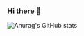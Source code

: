 ### Hi there 👋


![Anurag's GitHub stats](https://github-readme-stats.vercel.app/api?username=gVesco&show_icons=true&theme=gotham&hide=issues,contribs)


<!--
**gVesco/gVesco** is a ✨ _special_ ✨ repository because its `README.md` (this file) appears on your GitHub profile.

Here are some ideas to get you started:

- 🔭 I’m currently working on ...
- 🌱 I’m currently learning ...
- 👯 I’m looking to collaborate on ...
- 🤔 I’m looking for help with ...
- 💬 Ask me about ...
- 📫 How to reach me: ...
- 😄 Pronouns: ...
- ⚡ Fun fact: ...
-->
